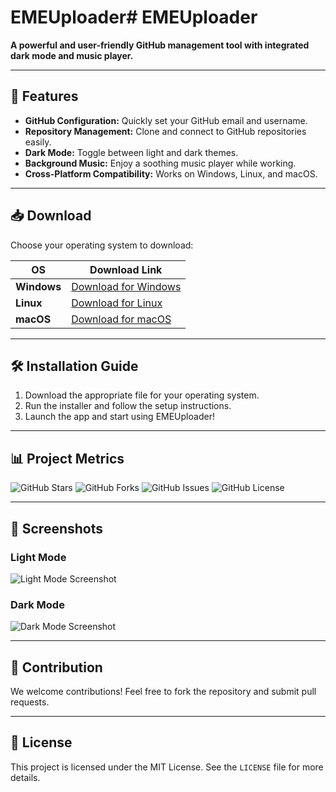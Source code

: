 # EMEUploader# EMEUploader
**A powerful and user-friendly GitHub management tool with integrated dark mode and music player.**

---

## 🎉 Features
- **GitHub Configuration:** Quickly set your GitHub email and username.
- **Repository Management:** Clone and connect to GitHub repositories easily.
- **Dark Mode:** Toggle between light and dark themes.
- **Background Music:** Enjoy a soothing music player while working.
- **Cross-Platform Compatibility:** Works on Windows, Linux, and macOS.

---

## 📥 Download
Choose your operating system to download:

| OS        | Download Link                              |
|-----------|-------------------------------------------|
| **Windows** | [Download for Windows](https://example.com/windows) |
| **Linux**   | [Download for Linux](https://example.com/linux)     |
| **macOS**   | [Download for macOS](https://example.com/macos)     |

---

## 🛠 Installation Guide
1. Download the appropriate file for your operating system.
2. Run the installer and follow the setup instructions.
3. Launch the app and start using EMEUploader!

---

## 📊 Project Metrics
![GitHub Stars](https://img.shields.io/github/stars/username/repository)
![GitHub Forks](https://img.shields.io/github/forks/username/repository)
![GitHub Issues](https://img.shields.io/github/issues/username/repository)
![GitHub License](https://img.shields.io/github/license/username/repository)

---

## 🎵 Screenshots
### Light Mode
![Light Mode Screenshot](https://example.com/light_mode_screenshot.png)

### Dark Mode
![Dark Mode Screenshot](https://example.com/dark_mode_screenshot.png)

---

## 🤝 Contribution
We welcome contributions! Feel free to fork the repository and submit pull requests.

---

## 📝 License
This project is licensed under the MIT License. See the `LICENSE` file for more details.
